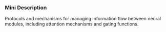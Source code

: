 ### Mini Description

Protocols and mechanisms for managing information flow between neural modules, including attention mechanisms and gating functions.
